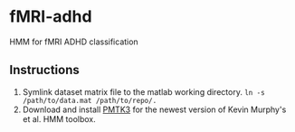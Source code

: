 fMRI-adhd
=========

HMM for fMRI ADHD classification

Instructions
------------

1. Symlink dataset matrix file to the matlab working directory.
`ln -s /path/to/data.mat /path/to/repo/.` 
2. Download and install [PMTK3](https://github.com/probml/pmtk3) for the newest version of Kevin Murphy's et al. HMM toolbox.

